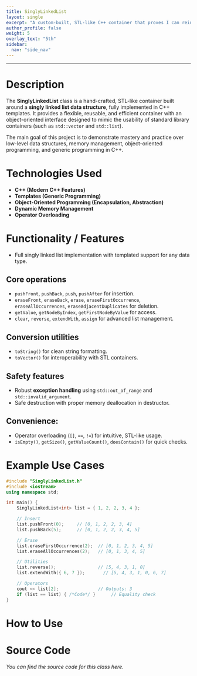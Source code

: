 ```yaml
---
title: SinglyLinkedList
layout: single
excerpt: "A custom-built, STL-like C++ container that proves I can reinvent the wheel — and make it spin faster!"
author_profile: false
weight: 5
overlay_text: "5th"
sidebar:
  nav: "side_nav"
---
```

---
# Description
The **SinglyLinkedList** class is a hand-crafted, STL-like container built around a **singly linked list data structure**, fully implemented in C++ templates. It provides a flexible, reusable, and efficient container with an object-oriented interface designed to mimic the usability of standard library containers (such as `std::vector` and `std::list`).

The main goal of this project is to demonstrate mastery and practice over low-level data structures, memory management, object-oriented programming, and generic programming in C++.

# Technologies Used
- **C++ (Modern C++ Features)**
- **Templates (Generic Programming)**
- **Object-Oriented Programming (Encapsulation, Abstraction)**
- **Dynamic Memory Management**
- **Operator Overloading**

# Functionality / Features
- Full singly linked list implementation with templated support for any data type.

## Core operations
- `pushFront`, `pushBack`, `push`, `pushAfter` for insertion.
- `eraseFront`, `eraseBack`, `erase`, `eraseFirstOccurrence`, `eraseAllOccurrences`, `eraseAdjacentDuplicates` for deletion.
- `getValue`, `getNodeByIndex`, `getFirstNodeByValue` for access.
- `clear`, `reverse`, `extendWith`, `assign` for advanced list management.

## Conversion utilities
- `toString()` for clean string formatting.
- `toVector()` for interoperability with STL containers.

## Safety features
- Robust **exception handling** using `std::out_of_range` and `std::invalid_argument`.
- Safe destruction with proper memory deallocation in destructor.

## Convenience:
- Operator overloading (`[]`, `==`, `!=`) for intuitive, STL-like usage.
- `isEmpty()`, `getSize()`, `getValueCount()`, `doesContain()` for quick checks.

# Example Use Cases
```cpp
#include "SinglyLinkedList.h"
#include <iostream>
using namespace std;

int main() {
	SinglyLinkedList<int> list = { 1, 2, 2, 3, 4 };

	// Insert
	list.pushFront(0);     // [0, 1, 2, 2, 3, 4]
	list.pushBack(5);      // [0, 1, 2, 2, 3, 4, 5]

	// Erase
	list.eraseFirstOccurrence(2);  // [0, 1, 2, 3, 4, 5]
	list.eraseAllOccurrences(2);   // [0, 1, 3, 4, 5]

	// Utilities
	list.reverse();                // [5, 4, 3, 1, 0]
	list.extendWith({ 6, 7 });       // [5, 4, 3, 1, 0, 6, 7]

	// Operators
	cout << list[2];               // Outputs: 3
	if (list == list) { /*Code*/ }      // Equality check
}
```

# How to Use

# Source Code
*You can find the source code for this class here.*